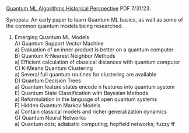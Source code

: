 [Quantum ML Algorithms Historical Perspective](https://www.chemicalqdevice.com/quantum-ml-algorithms-historical-perspective) PDF 7/31/23.

Synopsis: An early paper to learn Quantum ML basics, as well as some of the common
quantum models being researched. <br>

1) Emerging Quantum ML Models <br>
A) Quantum Support Vector Machine <br> 
a) Evaluation of an inner product is better on a quantum computer <br> 
B) Quantum K-Nearest Neighbor Methods <br>
a) Efficient calculation of classical distances with quantum computer <br>
C) K-Means Quantum Clustering <br>
a) Several full quantum routines for clustering are available <br>
D) Quantum Decision Trees <br>
a) Quantum feature states encode n features into quantum system <br>
E) Quantum State Classification with Bayesian Methods <br>
a) Reformulation in the language of open quantum systems <br>
F) Hidden Quantum Markov Models <br>
a) Contain classical models and richer generalization dynamics <br>
G) Quantum Neural Networks <br>
a) Quantum dots; adiabatic computing; hopfield networks; fuzzy ff <br>
